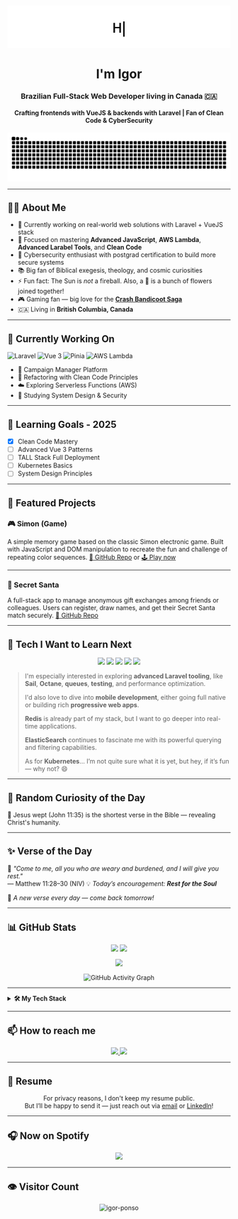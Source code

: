 <p align="center">
  <picture>
    <source srcset="./assets/greetings_typing_white_fixed.gif" media="(prefers-color-scheme: dark)" />
    <source srcset="./assets/greetings_typing_noto_fixed.gif" media="(prefers-color-scheme: light)" />
    <img src="./assets/greetings_typing_noto_fixed.gif" alt="Greetings Typing Animation" />
  </picture>
</p>

<h1 align="center">I'm Igor</h1>
<h3 align="center">Brazilian Full-Stack Web Developer living in Canada 🇨🇦</h3>
<h4 align="center">Crafting frontends with VueJS & backends with Laravel | Fan of Clean Code & CyberSecurity</h4>

<div align="center">
  <picture>
    <source media="(prefers-color-scheme: dark)" srcset="https://github.com/Igor-Ponso/igor-ponso/blob/output/github-contribution-grid-snake-dark.svg" />
    <source media="(prefers-color-scheme: light)" srcset="https://github.com/Igor-Ponso/igor-ponso/blob/output/github-contribution-grid-snake.svg" />
    <img alt="Snake animation" src="https://github.com/Igor-Ponso/igor-ponso/blob/output/github-contribution-grid-snake.svg" />
  </picture>
</div>


---

## 👨‍💻 About Me

- 🔭 Currently working on real-world web solutions with Laravel + VueJS stack
- 🌱 Focused on mastering **Advanced JavaScript**, **AWS Lambda**, **Advanced Larabel Tools**, and **Clean Code**
- 🧠 Cybersecurity enthusiast with postgrad certification to build more secure systems
- 📚 Big fan of Biblical exegesis, theology, and cosmic curiosities
- ⚡ Fun fact: The Sun is *not* a fireball. Also, a 🍍 is a bunch of flowers joined together!
- 🎮 Gaming fan — big love for the [**Crash Bandicoot Saga**](https://www.crashbandicoot.com/pt/nsane-trilogy/)
- 🇨🇦 Living in **British Columbia, Canada**

---

## 🚀 Currently Working On

![Laravel](https://img.shields.io/badge/Backend-Laravel-red?style=flat-square)
![Vue 3](https://img.shields.io/badge/Frontend-Vue3-blue?style=flat-square)
![Pinia](https://img.shields.io/badge/State-Pinia-yellow?style=flat-square)
![AWS Lambda](https://img.shields.io/badge/AWS-Lambda-orange?style=flat-square)

- 🧠 Campaign Manager Platform
- 🧪 Refactoring with Clean Code Principles
- ☁️ Exploring Serverless Functions (AWS)
- 🔐 Studying System Design & Security

---

## 🧭 Learning Goals - 2025

- [x] Clean Code Mastery
- [ ] Advanced Vue 3 Patterns
- [ ] TALL Stack Full Deployment
- [ ] Kubernetes Basics
- [ ] System Design Principles

---

## 📂 Featured Projects

### 🎮 Simon (Game)
A simple memory game based on the classic Simon electronic game. Built with JavaScript and DOM manipulation to recreate the fun and challenge of repeating color sequences.
[🔗 GitHub Repo](https://github.com/Igor-Ponso/genius) or 
[🕹️ Play now](https://igor-ponso.github.io/genius/)

---

### 🎁 Secret Santa
A full-stack app to manage anonymous gift exchanges among friends or colleagues. Users can register, draw names, and get their Secret Santa match securely.
[🔗 GitHub Repo](https://github.com/igor-ponso/secret-santa)

---

## 🔮 Tech I Want to Learn Next

<p align="center">
  <img src="https://img.shields.io/badge/-Advanced%20Laravel-f55247?style=for-the-badge&logo=laravel&logoColor=white&logoWidth=20&logo=https://cdn.jsdelivr.net/gh/devicons/devicon/icons/laravel/laravel-line.svg" />
  <img src="https://img.shields.io/badge/-Mobile%20Dev-3DDC84?style=for-the-badge&logo=android&logoColor=white" />
  <img src="https://img.shields.io/badge/-Redis-DC382D?style=for-the-badge&logo=redis&logoColor=white" />
  <img src="https://img.shields.io/badge/-ElasticSearch-005571?style=for-the-badge&logo=elasticsearch&logoColor=white" />
  <img src="https://img.shields.io/badge/-Kubernetes-326ce5?style=for-the-badge&logo=kubernetes&logoColor=white" />
</p>

> I'm especially interested in exploring **advanced Laravel tooling**, like **Sail**, **Octane**, **queues**, **testing**, and performance optimization.
>
> I'd also love to dive into **mobile development**, either going full native or building rich **progressive web apps**.
>
> **Redis** is already part of my stack, but I want to go deeper into real-time applications.
>
> **ElasticSearch** continues to fascinate me with its powerful querying and filtering capabilities.
>
> As for **Kubernetes**... I’m not quite sure what it is yet, but hey, if it’s fun — why not? 😄

---

## 🔬 Random Curiosity of the Day

<!--START_SECTION:curiosity-->
🧠 Jesus wept (John 11:35) is the shortest verse in the Bible — revealing Christ's humanity.
<!--END_SECTION:curiosity-->

---

## ✨ Verse of the Day

<!--START_SECTION:bibleverse-->
📖 _"Come to me, all you who are weary and burdened, and I will give you rest."_  
— Matthew 11:28–30 (NIV)
💡 _Today’s encouragement: **Rest for the Soul**_

🔁 _A new verse every day — come back tomorrow!_
<!--END_SECTION:bibleverse-->


---

## 📊 GitHub Stats

<p align="center">
  <img src="https://github-readme-stats-silk-zeta-74.vercel.app/api?username=igor-ponso&show_icons=true&theme=vue-dark&count_private=true&hide_border=false&cache_seconds=3600" height="200"/>
  <img src="https://github-readme-stats-silk-zeta-74.vercel.app/api/top-langs/?username=igor-ponso&layout=compact&hide_border=false&theme=vue-dark" height="200"/>
</p>


<p align="center">
  <a href="https://git.io/streak-stats">
    <img src="https://github-readme-streak-stats-one-self.vercel.app?user=Igor-Ponso&theme=vue-dark" height="350" />
  </a>
</p>

<p align="center">
  <img 
    src="https://github-readme-activity-graph.vercel.app/graph?username=igor-ponso&theme=vue&hide_border=true&area=true&custom_title=GitHub%20Contribution%20Graph" 
    alt="GitHub Activity Graph"
  />
</p>


---

<details>
  <summary><strong>🛠️ My Tech Stack</strong></summary>

### Frontend
<p align="center">
  <img src="https://cdn.jsdelivr.net/gh/devicons/devicon/icons/html5/html5-original.svg" height="40"/>
  <img src="https://cdn.jsdelivr.net/gh/devicons/devicon/icons/css3/css3-original.svg" height="40"/>
  <img src="https://cdn.jsdelivr.net/gh/devicons/devicon/icons/javascript/javascript-original.svg" height="40"/>
  <img src="https://cdn.jsdelivr.net/gh/devicons/devicon/icons/typescript/typescript-original.svg" height="40"/>
  <img src="https://cdn.jsdelivr.net/gh/devicons/devicon/icons/vuejs/vuejs-original.svg" height="40"/>
  <img src="https://cdn.jsdelivr.net/gh/devicons/devicon/icons/tailwindcss/tailwindcss-original.svg" height="40"/>
  <img src="https://cdn.jsdelivr.net/gh/devicons/devicon/icons/sass/sass-original.svg" height="40"/>
  <img src="https://www.vectorlogo.zone/logos/figma/figma-icon.svg" height="40"/>
</p>

### Backend
<p align="center">
  <img src="https://cdn.jsdelivr.net/gh/devicons/devicon/icons/php/php-original.svg" height="40"/>
  <img src="https://cdn.jsdelivr.net/gh/devicons/devicon/icons/laravel/laravel-line.svg" height="40"/>
  <img src="https://cdn.jsdelivr.net/gh/devicons/devicon/icons/nodejs/nodejs-original.svg" height="40"/>
</p>

### DevOps & Tools
<p align="center">
  <img src="https://cdn.jsdelivr.net/gh/devicons/devicon/icons/git/git-original.svg" height="40"/>
  <img src="https://cdn.jsdelivr.net/gh/devicons/devicon/icons/docker/docker-original.svg" height="40"/>
  <img src="https://cdn.jsdelivr.net/gh/devicons/devicon/icons/amazonwebservices/amazonwebservices-plain-wordmark.svg" height="40"/>
  <img src="https://www.vectorlogo.zone/logos/firebase/firebase-icon.svg" height="40"/>
  <img src="https://cdn.jsdelivr.net/gh/devicons/devicon/icons/mysql/mysql-original.svg" height="40"/>
  <img src="https://cdn.jsdelivr.net/gh/devicons/devicon/icons/linux/linux-original.svg" height="40"/>
  <img src="https://www.vectorlogo.zone/logos/getpostman/getpostman-icon.svg" height="40"/>
</p>

</details>

---

## 📫 How to reach me

<p align="center">
  <a href="https://linkedin.com/in/igorponso" target="_blank">
    <img src="https://img.shields.io/badge/linkedin-%231E77B5.svg?&style=for-the-badge&logo=linkedin&logoColor=white"/>
  </a>
  <a href="mailto:igorponso07@gmail.com">
    <img src="https://img.shields.io/badge/Gmail-D14836?style=for-the-badge&logo=gmail&logoColor=white"/>
  </a>
</p>

---

## 📄 Resume

<p align="center">
  For privacy reasons, I don't keep my resume public.<br/>
  But I’ll be happy to send it — just reach out via <a href="mailto:igorponso07@gmail.com">email</a> or <a href="https://linkedin.com/in/igorponso" target="_blank">LinkedIn</a>!
</p>

---

## 🎧 Now on Spotify

<p align="center">
  <img src="https://spotify-github-profile.kittinanx.com/api/view?uid=mxw20ptt618yhwif7x3fiycng&cover_image=true&theme=default&show_offline=false&background_color=121212&interchange=false&bar_color=53b14f&bar_color_cover=true)](https://spotify-github-profile.kittinanx.com/api/view?uid=mxw20ptt618yhwif7x3fiycng&redirect=true)"/>
</p>

---

## 👁️ Visitor Count

<p align="center">
  <img src="https://komarev.com/ghpvc/?username=igor-ponso&label=Profile%20views&color=0e75b6&style=flat-square" alt="igor-ponso" />
</p>

